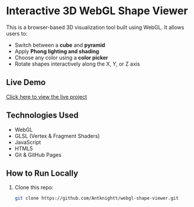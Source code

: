 # Interactive 3D WebGL Shape Viewer

This is a browser-based 3D visualization tool built using WebGL. It allows users to:
- Switch between a **cube** and **pyramid**
- Apply **Phong lighting and shading**
- Choose any color using a **color picker**
- Rotate shapes interactively along the X, Y, or Z axis

## Live Demo
[Click here to view the live project](https://antknightt.github.io/webgl-shape-viewer/)

## Technologies Used
- WebGL
- GLSL (Vertex & Fragment Shaders)
- JavaScript
- HTML5
- Git & GitHub Pages

## How to Run Locally
1. Clone this repo:
   ```bash
   git clone https://github.com/Antknightt/webgl-shape-viewer.git
